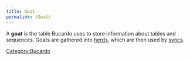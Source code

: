 ```yaml
---
title: Goat
permalink: /Goat/
---
```


A **goat** is the table Bucardo uses to store information about tables and sequences. Goats are gathered into [herds](/herd "wikilink"), which are then used by [syncs](/sync "wikilink").

[Category:Bucardo](/Category:Bucardo "wikilink")
